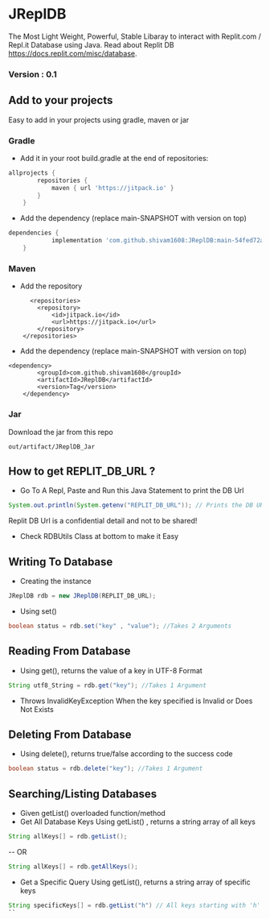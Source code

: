 # JReplDB
The Most Light Weight, Powerful, Stable Libaray to interact with Replit.com / Repl.it Database using Java. Read about Replit DB https://docs.replit.com/misc/database.

### Version : 0.1

## Add to your projects
Easy to add in your projects using gradle, maven or jar

### Gradle
- Add it in your root build.gradle at the end of repositories:
```gradle
allprojects {
		repositories {
			maven { url 'https://jitpack.io' }
		}
	}
```
- Add the dependency (replace main-SNAPSHOT with version on top)
```gradle
dependencies {
	        implementation 'com.github.shivam1608:JReplDB:main-54fed72a95-1'
	}
```

### Maven
- Add the repository
```maven
      <repositories>
		<repository>
		    <id>jitpack.io</id>
		    <url>https://jitpack.io</url>
		</repository>
	</repositories>
```
- Add the dependency (replace main-SNAPSHOT with version on top)
```maven 
<dependency>
	    <groupId>com.github.shivam1608</groupId>
	    <artifactId>JReplDB</artifactId>
	    <version>Tag</version>
	</dependency>

```

### Jar 
Download the jar from this repo 
```
out/artifact/JReplDB_Jar
```
## How to get REPLIT_DB_URL ? 
- Go To A Repl, Paste and Run this Java Statement to print the DB Url
``` java
System.out.println(System.getenv("REPLIT_DB_URL")); // Prints the DB URL
```
Replit DB Url is a confidential detail and not to be shared! 
- Check RDBUtils Class at bottom to make it Easy

## Writing To Database
- Creating the instance
``` java
JReplDB rdb = new JReplDB(REPLIT_DB_URL); 
```
- Using set()
``` java
boolean status = rdb.set("key" , "value"); //Takes 2 Arguments
```
## Reading From Database
- Using get(), returns the value of a key in UTF-8 Format
``` java
String utf8_String = rdb.get("key"); //Takes 1 Argument
```
- Throws InvalidKeyException When the key specified is Invalid or Does Not Exists

## Deleting From Database
- Using delete(), returns true/false according to the success code
``` java
boolean status = rdb.delete("key"); //Takes 1 Argument
```
## Searching/Listing Databases
- Given getList() overloaded function/method
- Get All Database Keys Using getList() , returns a string array of all keys
``` java
String allKeys[] = rdb.getList();
```
-- OR
``` java
String allKeys[] = rdb.getAllKeys();
```
- Get a Specific Query Using getList(), returns a string array of specific keys
``` java
String specificKeys[] = rdb.getList("h") // All keys starting with 'h' will be returned
``
